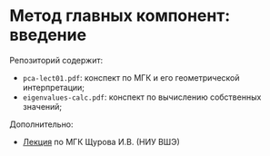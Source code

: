# Метод главных компонент: введение

Репозиторий содержит: 

* `pca-lect01.pdf`: конспект по МГК и его геометрической интерпретации;
* `eigenvalues-calc.pdf`: конспект по вычислению собственных значений;

Дополнительно:

* [Лекция](http://math-info.hse.ru/f/2015-16/ling-mag-quant/lecture-pca.html#%D0%A2%D1%80%D1%91%D1%85%D0%BC%D0%B5%D1%80%D0%BD%D1%8B%D0%B9%20%D0%BF%D1%80%D0%B8%D0%BC%D0%B5%D1%80) по МГК Щурова И.В. (НИУ ВШЭ)
